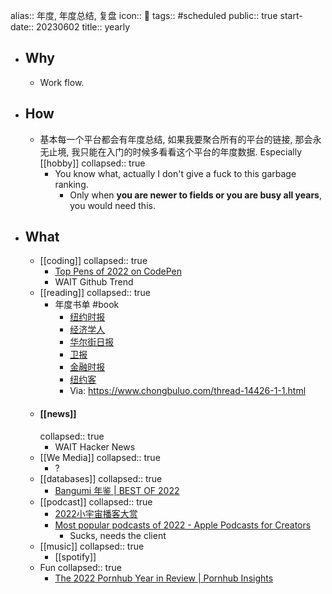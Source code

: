 alias:: 年度, 年度总结, 复盘
icon:: 📅
tags:: #scheduled 
public:: true
start-date:: 20230602
title:: yearly

- ## Why
  - Work flow.
- ## How
  - 基本每一个平台都会有年度总结, 如果我要聚合所有的平台的链接, 那会永无止境, 我只能在入门的时候多看看这个平台的年度数据. Especially [[hobby]]
    collapsed:: true
    - You know what, actually I don't give a fuck to this garbage ranking.
      - Only when **you are newer to fields or you are busy all years**, you would need this.
- ## What
  - [[coding]]
    collapsed:: true
    - [Top Pens of 2022 on CodePen](https://codepen.io/2022/popular/pens/)
    - WAIT Github Trend
  - [[reading]]
    collapsed:: true
    - 年度书单 #book
      - [纽约时报](https://nytimes.com/2022/11/29/books/best-books-2022.html)
      - [经济学人](https://economist.com/culture/2022/12/06/these-are-the-economists-best-books-of-2022)
      - [华尔街日报](https://wsj.com/articles/the-best-reading-of-2022-11670613727)
      - [卫报](https://theguardian.com/books/2022/dec/03/the-best-books-of-2022)
      - [金融时报](https://ft.com/content/2dd61d03-13ac-4278-8214-678c1d9a33c1)
      - [纽约客](https://newyorker.com/best-books-2022)
      - Via: https://www.chongbuluo.com/thread-14426-1-1.html
  - #### [[news]]
    collapsed:: true
    - WAIT Hacker News
  - [[We Media]]
    collapsed:: true
    - ?
  - [[databases]]
    collapsed:: true
    - [Bangumi 年鉴 | BEST OF 2022](https://bgm.tv/award/2022)
  - [[podcast]]
    collapsed:: true
    - [2022小宇宙播客大赏](https://annual.podcast.xyz/2022)
    - [Most popular podcasts of 2022 - Apple Podcasts for Creators](https://podcasters.apple.com/4704-news-2022-eoy-charts)
      - Sucks, needs the client
  - [[music]]
    collapsed:: true
    - [[spotify]]
  - Fun
    collapsed:: true
    - [The 2022 Pornhub Year in Review | Pornhub Insights](https://www.pornhub.com/insights/2022-year-in-review)